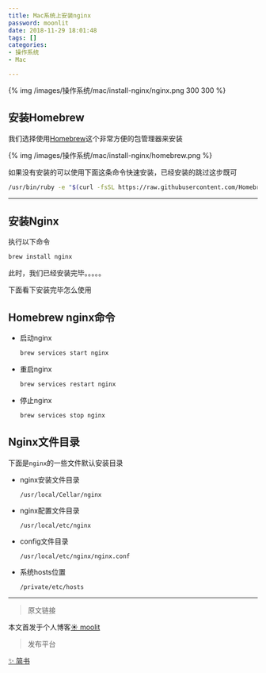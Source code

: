```yaml
---
title: Mac系统上安装nginx
password: moonlit
date: 2018-11-29 18:01:48
tags: []
categories: 
- 操作系统
- Mac

---
```


{% img /images/操作系统/mac/install-nginx/nginx.png 300 300 %}

<!--more-->

## 安装Homebrew

我们选择使用[Homebrew](https://brew.sh/)这个非常方便的包管理器来安装

{% img /images/操作系统/mac/install-nginx/homebrew.png %}

如果没有安装的可以使用下面这条命令快速安装，已经安装的跳过这步既可

```bash
/usr/bin/ruby -e "$(curl -fsSL https://raw.githubusercontent.com/Homebrew/install/master/install)"
```

---

## 安装Nginx

执行以下命令

```bash
brew install nginx
```

此时，我们已经安装完毕。。。。。

下面看下安装完毕怎么使用

## Homebrew nginx命令

- 启动nginx

  ```bash
  brew services start nginx
  ```

- 重启nginx

  ```bash
  brew services restart nginx
  ```

- 停止nginx

  ```bash
  brew services stop nginx
  ```

## Nginx文件目录

下面是`nginx`的一些文件默认安装目录

- nginx安装文件目录

  ```shell
  /usr/local/Cellar/nginx
  ```

- nginx配置文件目录

  ```shell
  /usr/local/etc/nginx
  ```

- config文件目录

  ```shell
  /usr/local/etc/nginx/nginx.conf
  ```

- 系统hosts位置

  ```shell
  /private/etc/hosts
  ```

---

> 原文链接

本文首发于个人博客[☀️ moolit](https://moonlit.vip/)

> 发布平台

[✨ 简书](https://www.jianshu.com/p/07873287c1c1)
